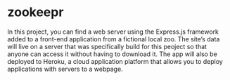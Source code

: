 # zookeepr

In this project, you can find a web server using the Express.js framework added to a front-end application from a fictional local zoo.
The site’s data will live on a server that was specifically build for this peoject so that anyone can access it without having to download it. 
The app will also be deployed to Heroku, a cloud application platform that allows you to deploy applications with servers to a webpage.
